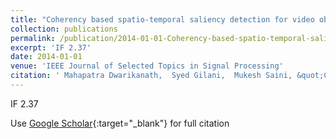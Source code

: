 ```yaml
---
title: "Coherency based spatio-temporal saliency detection for video object segmentation"
collection: publications
permalink: /publication/2014-01-01-Coherency-based-spatio-temporal-saliency-detection-for-video-object-segmentation
excerpt: 'IF 2.37'
date: 2014-01-01
venue: 'IEEE Journal of Selected Topics in Signal Processing'
citation: ' Mahapatra Dwarikanath,  Syed Gilani,  Mukesh Saini, &quot;Coherency based spatio-temporal saliency detection for video object segmentation.&quot; IEEE Journal of Selected Topics in Signal Processing, 2014.'
---
```

IF 2.37

Use [Google Scholar](https://scholar.google.com/scholar?q=Coherency+based+spatio+temporal+saliency+detection+for+video+object+segmentation){:target="_blank"} for full citation